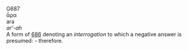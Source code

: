 <body>
  <p>G687<br>  ἆρα  <br> ara  <br><i>ar‘-ah </i><br>A form of <a href="g0686.htm">686</a>  denoting an <i>interrogation</i> to which a negative answer is presumed: - therefore.<br></p>
 </body>